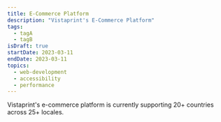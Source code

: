 ```yaml
---
title: E-Commerce Platform
description: "Vistaprint's E-Commerce Platform"
tags:
  - tagA
  - tagB
isDraft: true
startDate: 2023-03-11
endDate: 2023-03-11
topics:
  - web-development
  - accessibility
  - performance
---
```


Vistaprint's e-commerce platform is currently supporting 20+ countries across 25+ locales.
